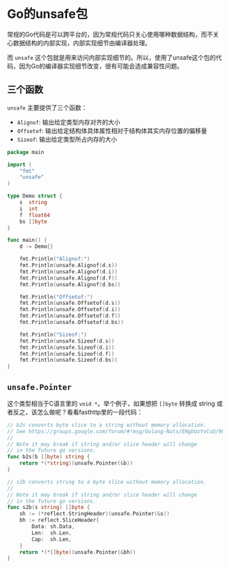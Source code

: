 # Go的unsafe包

常规的Go代码是可以跨平台的，因为常规代码只关心使用哪种数据结构，而不关心数据结构的内部实现，内部实现细节由编译器处理。

而 `unsafe` 这个包就是用来访问内部实现细节的。所以，使用了unsafe这个包的代码，因为Go的编译器实现细节改变，很有可能会造成兼容性问题。

## 三个函数

`unsafe` 主要提供了三个函数：

- `Alignof`: 输出给定类型内存对齐的大小
- `Offsetof`: 输出给定结构体具体属性相对于结构体其实内存位置的偏移量
- `Sizeof`: 输出给定类型所占内存的大小



```go
package main

import (
	"fmt"
	"unsafe"
)

type Demo struct {
	s  string
	i  int
	f  float64
	bs []byte
}

func main() {
	d := Demo{}

	fmt.Println("Alignof:")
	fmt.Println(unsafe.Alignof(d.s))
	fmt.Println(unsafe.Alignof(d.i))
	fmt.Println(unsafe.Alignof(d.f))
	fmt.Println(unsafe.Alignof(d.bs))

	fmt.Println("Offsetof:")
	fmt.Println(unsafe.Offsetof(d.s))
	fmt.Println(unsafe.Offsetof(d.i))
	fmt.Println(unsafe.Offsetof(d.f))
	fmt.Println(unsafe.Offsetof(d.bs))

	fmt.Println("Sizeof:")
	fmt.Println(unsafe.Sizeof(d.s))
	fmt.Println(unsafe.Sizeof(d.i))
	fmt.Println(unsafe.Sizeof(d.f))
	fmt.Println(unsafe.Sizeof(d.bs))
}
```

## `unsafe.Pointer`

这个类型相当于C语言里的 `void *`。举个例子，如果想把 `[]byte` 转换成 string 或者反之，该怎么做呢？看看fasthttp里的一段代码：

```go
// b2s converts byte slice to a string without memory allocation.
// See https://groups.google.com/forum/#!msg/Golang-Nuts/ENgbUzYvCuU/90yGx7GUAgAJ .
//
// Note it may break if string and/or slice header will change
// in the future go versions.
func b2s(b []byte) string {
	return *(*string)(unsafe.Pointer(&b))
}

// s2b converts string to a byte slice without memory allocation.
//
// Note it may break if string and/or slice header will change
// in the future go versions.
func s2b(s string) []byte {
	sh := (*reflect.StringHeader)(unsafe.Pointer(&s))
	bh := reflect.SliceHeader{
		Data: sh.Data,
		Len:  sh.Len,
		Cap:  sh.Len,
	}
	return *(*[]byte)(unsafe.Pointer(&bh))
}
```

